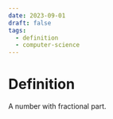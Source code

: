 ```yaml
---
date: 2023-09-01
draft: false
tags:
  - definition
  - computer-science
---
```

# Definition

A number with fractional part.